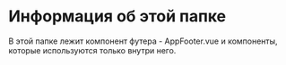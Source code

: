 # Информация об этой папке

В этой папке лежит компонент футера - AppFooter.vue и компоненты, которые используются только внутри него.
